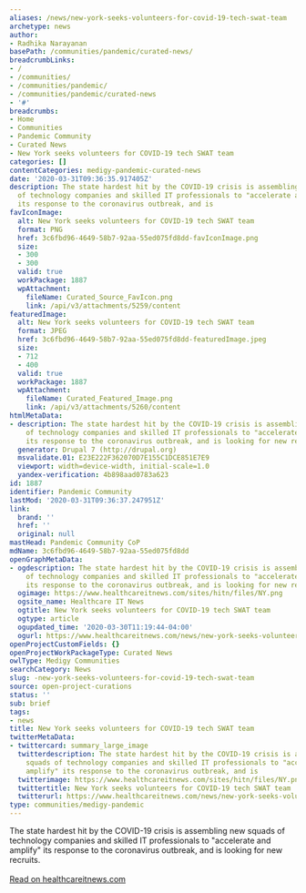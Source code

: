 ```yaml
---
aliases: /news/new-york-seeks-volunteers-for-covid-19-tech-swat-team
archetype: news
author:
- Radhika Narayanan
basePath: /communities/pandemic/curated-news/
breadcrumbLinks:
- /
- /communities/
- /communities/pandemic/
- /communities/pandemic/curated-news
- '#'
breadcrumbs:
- Home
- Communities
- Pandemic Community
- Curated News
- New York seeks volunteers for COVID-19 tech SWAT team
categories: []
contentCategories: medigy-pandemic-curated-news
date: '2020-03-31T09:36:35.917405Z'
description: The state hardest hit by the COVID-19 crisis is assembling new squads
  of technology companies and skilled IT professionals to "accelerate and amplify"
  its response to the coronavirus outbreak, and is
favIconImage:
  alt: New York seeks volunteers for COVID-19 tech SWAT team
  format: PNG
  href: 3c6fbd96-4649-58b7-92aa-55ed075fd8dd-favIconImage.png
  size:
  - 300
  - 300
  valid: true
  workPackage: 1887
  wpAttachment:
    fileName: Curated_Source_FavIcon.png
    link: /api/v3/attachments/5259/content
featuredImage:
  alt: New York seeks volunteers for COVID-19 tech SWAT team
  format: JPEG
  href: 3c6fbd96-4649-58b7-92aa-55ed075fd8dd-featuredImage.jpeg
  size:
  - 712
  - 400
  valid: true
  workPackage: 1887
  wpAttachment:
    fileName: Curated_Featured_Image.png
    link: /api/v3/attachments/5260/content
htmlMetaData:
- description: The state hardest hit by the COVID-19 crisis is assembling new squads
    of technology companies and skilled IT professionals to "accelerate and amplify"
    its response to the coronavirus outbreak, and is looking for new recruits.
  generator: Drupal 7 (http://drupal.org)
  msvalidate.01: E23E222F362070D7E155C1DCE851E7E9
  viewport: width=device-width, initial-scale=1.0
  yandex-verification: 4b898aad0783a623
id: 1887
identifier: Pandemic Community
lastMod: '2020-03-31T09:36:37.247951Z'
link:
  brand: ''
  href: ''
  original: null
mastHead: Pandemic Community CoP
mdName: 3c6fbd96-4649-58b7-92aa-55ed075fd8dd
openGraphMetaData:
- ogdescription: The state hardest hit by the COVID-19 crisis is assembling new squads
    of technology companies and skilled IT professionals to "accelerate and amplify"
    its response to the coronavirus outbreak, and is looking for new recruits.
  ogimage: https://www.healthcareitnews.com/sites/hitn/files/NY.png
  ogsite_name: Healthcare IT News
  ogtitle: New York seeks volunteers for COVID-19 tech SWAT team
  ogtype: article
  ogupdated_time: '2020-03-30T11:19:44-04:00'
  ogurl: https://www.healthcareitnews.com/news/new-york-seeks-volunteers-covid-19-tech-swat-team
openProjectCustomFields: {}
openProjectWorkPackageType: Curated News
owlType: Medigy Communities
searchCategory: News
slug: -new-york-seeks-volunteers-for-covid-19-tech-swat-team
source: open-project-curations
status: ''
sub: brief
tags:
- news
title: New York seeks volunteers for COVID-19 tech SWAT team
twitterMetaData:
- twittercard: summary_large_image
  twitterdescription: The state hardest hit by the COVID-19 crisis is assembling new
    squads of technology companies and skilled IT professionals to "accelerate and
    amplify" its response to the coronavirus outbreak, and is
  twitterimage: https://www.healthcareitnews.com/sites/hitn/files/NY.png
  twittertitle: New York seeks volunteers for COVID-19 tech SWAT team
  twitterurl: https://www.healthcareitnews.com/news/new-york-seeks-volunteers-covid-19-tech-swat-team
type: communities/medigy-pandemic
---
```


The state hardest hit by the COVID-19 crisis is assembling new squads of technology companies and skilled IT professionals to "accelerate and amplify" its response to the coronavirus outbreak, and is looking for new recruits.
<br><br><a target="_blank" href=https://www.healthcareitnews.com/news/new-york-seeks-volunteers-covid-19-tech-swat-team>Read on healthcareitnews.com</a>